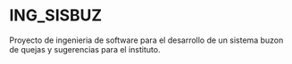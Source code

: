 # ING_SISBUZ
Proyecto de ingenieria de software para el desarrollo de un sistema buzon de quejas y sugerencias para el instituto.
